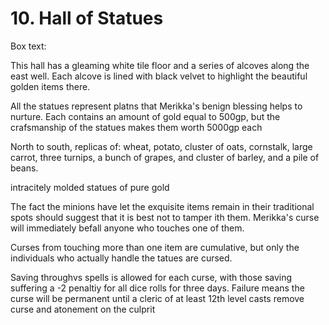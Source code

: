 # 10. Hall of Statues

Box text:

This hall has a gleaming white tile floor and a series of alcoves
along the east well.  Each alcove is lined with black velvet to
highlight the beautiful golden items there.


All the statues represent platns that Merikka's benign blessing helps
to nurture. Each contains an amount of gold equal to 500gp, but the
crafsmanship of the statues makes them worth 5000gp each

North to south, replicas of:
  wheat, potato, cluster of oats, cornstalk, large carrot,
  three turnips, a bunch of grapes, and cluster of barley, and a pile
  of beans.

intracitely molded statues of pure gold

The fact the minions have let the exquisite items remain in their
traditional spots should suggest that it is best not to tamper ith them.
Merikka's curse will immediately befall anyone who touches one of them.

Curses from touching more than one item are cumulative, but only
the individuals who actually handle the tatues are cursed.

Saving throughvs spells is allowed for each curse, with those saving
suffering a -2 penaltiy for all dice rolls for three days.  Failure means
the curse will be permanent until a cleric of at least 12th level casts
remove curse and atonement on the culprit

